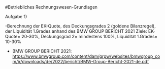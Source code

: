 #Betriebliches Rechnungswesen-Grundlagen

Aufgabe 1)

-Berechnung der EK-Quote, des Deckungsgrades 2 (goldene Bilanzregel), der Liquidität 1.Grades
anhand des BMW GROUP BERICHT 2021
Ziele: EK-Quote= 20-30%, Deckungsgrad 2= mindestens 100%, Liquidität 1.Grades= 10-30%
- BMW GROUP BERICHT 2021: https://www.bmwgroup.com/content/dam/grpw/websites/bmwgroup_com/ir/downloads/de/2022/bericht/BMW-Group-Bericht-2021-de.pdf

